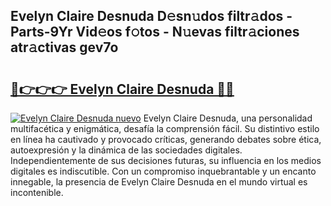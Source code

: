 ## Evelyn Claire Desnuda D𝚎sn𝚞dos filtr𝚊dos - Parts-9Yr Vid𝚎os f𝚘tos - N𝚞evas filtr𝚊ciones atr𝚊ctivas gev7o

# <h2><a href="http://mbafo71.tromn.icu/?c=Evelyn+Claire+Desnuda">🔗👉👉👉 Evelyn Claire Desnuda 🔗🔗</a></h2>

[![Evelyn Claire Desnuda nuevo](https://i.imgur.com/pEAQMta.gif)](http://mbafo71.tromn.icu/?c=Evelyn+Claire+Desnuda)
Evelyn Claire Desnuda, una personalidad multifacética y enigmática, desafía la comprensión fácil. Su distintivo estilo en línea ha cautivado y provocado críticas, generando debates sobre ética, autoexpresión y la dinámica de las sociedades digitales. Independientemente de sus decisiones futuras, su influencia en los medios digitales es indiscutible. Con un compromiso inquebrantable y un encanto innegable, la presencia de Evelyn Claire Desnuda en el mundo virtual es incontenible.
